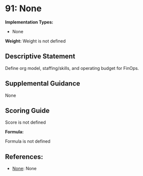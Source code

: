 # 91: None

**Implementation Types:**

- None

**Weight:** Weight is not defined

## Descriptive Statement

Define org model, staffing/skills, and operating budget for FinOps.

## Supplemental Guidance

None

## Scoring Guide

Score is not defined

**Formula:**

Formula is not defined

## References:

- [None](None): None
